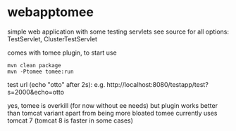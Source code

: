 # webapptomee 

simple web application with some testing servlets
see source for all options: TestServlet, ClusterTestServlet

comes with tomee plugin, to start use

```   
mvn clean package
mvn -Ptomee tomee:run
```

test url (echo "otto" after 2s): e.g. http://localhost:8080/testapp/test?s=2000&echo=otto

yes, tomee is overkill (for now without ee needs) but plugin works better than tomcat variant
apart from being more bloated tomee currently uses tomcat 7 (tomcat 8 is faster in some cases)